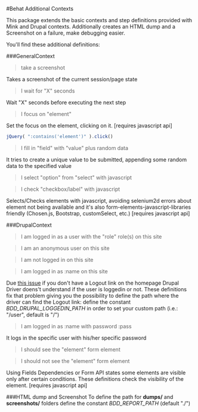 #Behat Additional Contexts

This package extends the basic contexts and step definitions provided with Mink and Drupal contexts.
Additionally creates an HTML dump and a Screenshot on a failure, make debugging easier.


You'll find these additional definitions:

###GeneralContext
>take a screenshot

Takes a screenshot of the current session/page state

>I wait for "X" seconds

Wait "X" seconds before executing the next step


>I focus on "element"

Set the focus on the element, clicking on it. [requires javascript api]
```javascript
jQuery( ":contains('element')" ).click()
```


>I fill in "field" with "value" plus random data

It tries to create a unique value to be submitted, appending some random data to the specified value


>I select "option" from "select" with javascript

>I check "checkbox/label" with javascript

Selects/Checks elements with javascript, avoiding selenium2d errors about element not being available
and it's also form-elements-javascript-libraries friendly (Chosen.js, Bootstrap, customSelect, etc.) [requires javascript api]



###DrupalContext
>I am logged in as a user with the "role" role(s) on this site

>I am an anonymous user on this site

>I am not logged in on this site

>I am logged in as :name on this site

Due [this issue](https://github.com/jhedstrom/drupalextension/pull/131) if you don't have a Logout link on the homepage
Drupal Driver doens't understand if the user is loggedin or not. These definitions fix that problem giving you the possibility
to define the path where the driver can find the Logout link: define the constant *BDD_DRUPAL_LOGGEDIN_PATH* in order to set your
custom path (i.e.: "/user", default is "/")


>I am logged in as :name with password :pass

It logs in the specific user with his/her specific password


> I should see the "element" form element

> I should not see the "element" form element

Using Fields Dependencies or Form API states some elements are visible only after certain conditions.
These definitions check the visibility of the element. [requires javascript api]


###HTML dump and Screenshot
To define the path for **dumps/** and **screenshots/** folders define the constant *BDD_REPORT_PATH* (default "./")
